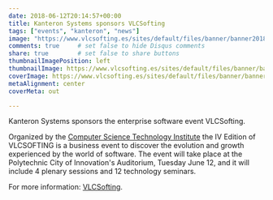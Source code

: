 ```yaml
---
date: 2018-06-12T20:14:57+00:00
title: Kanteron Systems sponsors VLCSofting
tags: ["events", "kanteron", "news"]
image: "https://www.vlcsofting.es/sites/default/files/banner/banner2018-v2.jpg"
comments: true     # set false to hide Disqus comments
share: true        # set false to share buttons
thumbnailImagePosition: left
thumbnailImage: https://www.vlcsofting.es/sites/default/files/banner/banner2018-v2.jpg
coverImage: https://www.vlcsofting.es/sites/default/files/banner/banner2018-v2.jpg
metaAlignment: center
coverMeta: out

---
```

Kanteron Systems sponsors the enterprise software event VLCSofting.

<!--more-->

Organized by the [Computer Science Technology Institute](http://www.iti.es/) the IV Edition of VLCSOFTING is a business event to discover the evolution and growth experienced by the world of software. The event will take place at the Polytechnic City of Innovation's Auditorium, Tuesday June 12, and it will include 4 plenary sessions and 12 technology seminars.

For more information: [VLCSofting](https://www.vlcsofting.es/patrocinadores).

